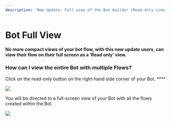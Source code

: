 ```yaml
---
description: 'New Update: Full view of the Bot builder (Read-only view)'
---
```


# Bot Full View

**No more compact views of your bot flow, with this new update users, can view their flow on their full screen as a ‘Read only’ view.**

### **How can I view the entire Bot with multiple Flows?**

Click on the read-only button on the right-hand side corner of your Bot. ****&#x20;

![](../../.gitbook/assets/readony.png)

You will be directed to a full-screen view of your Bot with all the flows created within the Bot.&#x20;

![](<../../.gitbook/assets/image (25).png>)
